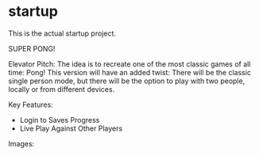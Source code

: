 # startup
This is the actual startup project.

SUPER PONG!

Elevator Pitch:
The idea is to recreate one of the most classic games of all time: Pong! This version will have an added twist: There will be the classic single person mode, but there will be the option to play with two people, locally or from different devices.

Key Features:
 - Login to Saves Progress
 - Live Play Against Other Players

Images: